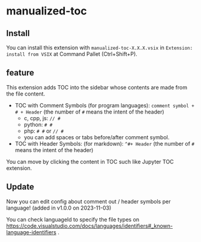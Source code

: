 # manualized-toc

## Install

You can install this extension with `manualized-toc-X.X.X.vsix` in `Extension: install from VSIX` at Command Pallet (Ctrl+Shift+P).

## feature

This extension adds TOC into the sidebar whose contents are made from the file content.

- TOC with Comment Symbols (for program languages): `comment symbol + # + Header` (the number of `#` means the intent of the header)
    - c, cpp, js: `// #`
    - python: `# #`
    - php: `# #` or `// #`
    - you can add spaces or tabs before/after comment symbol.
- TOC with Header Symbols: (for markdown): `^#+ Header` (the number of `#` means the intent of the header)

You can move by clicking the content in TOC such like Jupyter TOC extension.

## Update

Now you can edit config about comment out / header symbols per language! (added in v1.0.0 on 2023-11-03)

You can check languageId to specify the file types on https://code.visualstudio.com/docs/languages/identifiers#_known-language-identifiers .